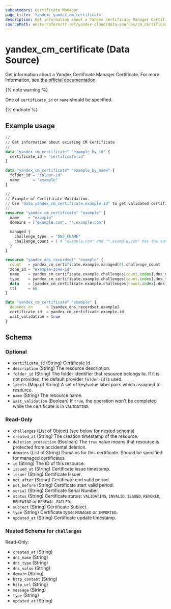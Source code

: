 ```yaml
---
subcategory: Certificate Manager
page_title: 'Yandex: yandex_cm_certificate'
description: Get information about a Yandex Certificate Manager Certificate.
sourcePath: en/terraform/tf-ref/yandex-cloud/data-sources/cm_certificate.md
---
```


# yandex_cm_certificate (Data Source)

Get information about a Yandex Certificate Manager Certificate. For more information, see [the official documentation](https://yandex.cloud/docs/certificate-manager/concepts/).

{% note warning %}

One of `certificate_id` or `name` should be specified.

{% endnote %}


## Example usage

```terraform
//
// Get information about existing CM Certificate
//
data "yandex_cm_certificate" "example_by_id" {
  certificate_id = "certificate-id"
}

data "yandex_cm_certificate" "example_by_name" {
  folder_id = "folder-id"
  name      = "example"
}
```

```terraform
//
// Example of Certificate Validation. 
// Use "data.yandex_cm_certificate.example.id" to get validated certificate.
//
resource "yandex_cm_certificate" "example" {
  name    = "example"
  domains = ["example.com", "*.example.com"]

  managed {
    challenge_type  = "DNS_CNAME"
    challenge_count = 1 # "example.com" and "*.example.com" has the same challenge
  }
}

resource "yandex_dns_recordset" "example" {
  count   = yandex_cm_certificate.example.managed[0].challenge_count
  zone_id = "example-zone-id"
  name    = yandex_cm_certificate.example.challenges[count.index].dns_name
  type    = yandex_cm_certificate.example.challenges[count.index].dns_type
  data    = [yandex_cm_certificate.example.challenges[count.index].dns_value]
  ttl     = 60
}

data "yandex_cm_certificate" "example" {
  depends_on      = [yandex_dns_recordset.example]
  certificate_id  = yandex_cm_certificate.example.id
  wait_validation = true
}
```

<!-- schema generated by tfplugindocs -->
## Schema

### Optional

- `certificate_id` (String) Certificate Id.
- `description` (String) The resource description.
- `folder_id` (String) The folder identifier that resource belongs to. If it is not provided, the default provider `folder-id` is used.
- `labels` (Map of String) A set of key/value label pairs which assigned to resource.
- `name` (String) The resource name.
- `wait_validation` (Boolean) If `true`, the operation won't be completed while the certificate is in `VALIDATING`.

### Read-Only

- `challenges` (List of Object) (see [below for nested schema](#nestedatt--challenges))
- `created_at` (String) The creation timestamp of the resource.
- `deletion_protection` (Boolean) The `true` value means that resource is protected from accidental deletion.
- `domains` (List of String) Domains for this certificate. Should be specified for managed certificates.
- `id` (String) The ID of this resource.
- `issued_at` (String) Certificate issue timestamp.
- `issuer` (String) Certificate Issuer.
- `not_after` (String) Certificate end valid period.
- `not_before` (String) Certificate start valid period.
- `serial` (String) Certificate Serial Number.
- `status` (String) Certificate status: `VALIDATING`, `INVALID`, `ISSUED`, `REVOKED`, `RENEWING` or `RENEWAL_FAILED`.
- `subject` (String) Certificate Subject.
- `type` (String) Certificate type: `MANAGED` or `IMPORTED`.
- `updated_at` (String) Certificate update timestamp.

<a id="nestedatt--challenges"></a>
### Nested Schema for `challenges`

Read-Only:

- `created_at` (String)
- `dns_name` (String)
- `dns_type` (String)
- `dns_value` (String)
- `domain` (String)
- `http_content` (String)
- `http_url` (String)
- `message` (String)
- `type` (String)
- `updated_at` (String)
